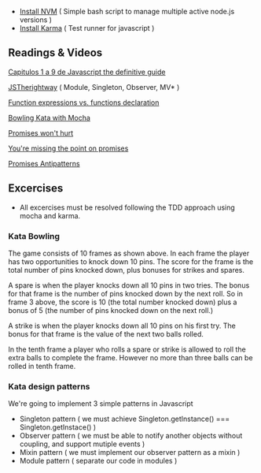 - [Install NVM](https://github.com/creationix/nvm) ( Simple bash script to manage multiple active node.js versions )
- [Install Karma](http://karma-runner.github.io/0.8/intro/installation.html) ( Test runner for javascript )

## Readings & Videos

[Capitulos 1 a 9 de Javascript the definitive guide](https://calibre.zauberlabs.com/calibre/browse/search?query=javascript+definitive+guide)

[JSTherightway](http://jstherightway.org/#patterns) ( Module, Singleton, Observer, MV* )

[Function expressions vs. functions declaration](http://kangax.github.io/nfe/)

[Bowling Kata with Mocha](http://vimeo.com/53048454)

[Promises won't hurt](http://nodeschool.io/#promiseitwonthurt)

[You're missing the point on promises](https://gist.github.com/domenic/3889970)

[Promises Antipatterns](http://taoofcode.net/promise-anti-patterns/?utm_source=javascriptweekly&utm_medium=email)




## Excercises

- All excercises must be resolved following the TDD approach using mocha and karma.

### Kata Bowling
 
The game consists of 10 frames as shown above.  In each frame the player has
two opportunities to knock down 10 pins.  The score for the frame is the total
number of pins knocked down, plus bonuses for strikes and spares.

A spare is when the player knocks down all 10 pins in two tries.  The bonus for
that frame is the number of pins knocked down by the next roll.  So in frame 3
above, the score is 10 (the total number knocked down) plus a bonus of 5 (the
number of pins knocked down on the next roll.)

A strike is when the player knocks down all 10 pins on his first try.  The bonus
for that frame is the value of the next two balls rolled.

In the tenth frame a player who rolls a spare or strike is allowed to roll the extra
balls to complete the frame.  However no more than three balls can be rolled in
tenth frame.

### Kata design patterns

We're going to implement 3 simple patterns in Javascript

- Singleton pattern ( we must achieve   Singleton.getInstance() === Singleton.getInstace() )
- Observer pattern ( we must be able to notify another objects without coupling, and support mutiple events )
- Mixin pattern ( we must implement our observer pattern as a mixin ) 
- Module pattern ( separate our code in modules )
